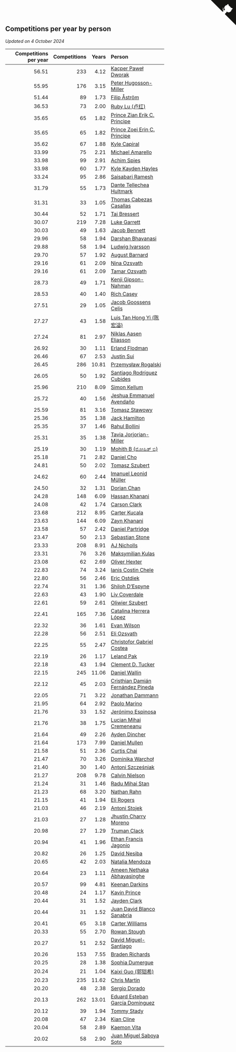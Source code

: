 ## Competitions per year by person

*Updated on  4 October 2024*

| Competitions per year | Competitions | Years | Person |
| ---: | ---: | ---: | :--- |
| 56.51 | 233 | 4.12 | [Kacper Paweł Dworak](https://www.worldcubeassociation.org/persons/2020DWOR01) |
| 55.95 | 176 | 3.15 | [Peter Hugosson-Miller](https://www.worldcubeassociation.org/persons/2021HUGO01) |
| 51.44 | 89 | 1.73 | [Filip Åström](https://www.worldcubeassociation.org/persons/2023ASTR01) |
| 36.53 | 73 | 2.00 | [Ruby Lu (卢红)](https://www.worldcubeassociation.org/persons/2022LURU01) |
| 35.65 | 65 | 1.82 | [Prince Zian Erik C. Principe](https://www.worldcubeassociation.org/persons/2022PRIN08) |
| 35.65 | 65 | 1.82 | [Prince Zoei Erin C. Principe](https://www.worldcubeassociation.org/persons/2022PRIN09) |
| 35.62 | 67 | 1.88 | [Kyle Capiral](https://www.worldcubeassociation.org/persons/2022CAPI02) |
| 33.99 | 75 | 2.21 | [Michael Amarello](https://www.worldcubeassociation.org/persons/2022AMAR09) |
| 33.98 | 99 | 2.91 | [Achim Spies](https://www.worldcubeassociation.org/persons/2021SPIE01) |
| 33.98 | 60 | 1.77 | [Kyle Kayden Hayles](https://www.worldcubeassociation.org/persons/2022HAYL02) |
| 33.24 | 95 | 2.86 | [Saisabari Ramesh](https://www.worldcubeassociation.org/persons/2021RAME01) |
| 31.79 | 55 | 1.73 | [Dante Tellechea Hultmark](https://www.worldcubeassociation.org/persons/2023HULT01) |
| 31.31 | 33 | 1.05 | [Thomas Cabezas Casallas](https://www.worldcubeassociation.org/persons/2023CASA08) |
| 30.44 | 52 | 1.71 | [Taj Bressert](https://www.worldcubeassociation.org/persons/2023BRES01) |
| 30.07 | 219 | 7.28 | [Luke Garrett](https://www.worldcubeassociation.org/persons/2017GARR05) |
| 30.03 | 49 | 1.63 | [Jacob Bennett](https://www.worldcubeassociation.org/persons/2023BENN04) |
| 29.96 | 58 | 1.94 | [Darshan Bhavanasi](https://www.worldcubeassociation.org/persons/2022BHAV01) |
| 29.88 | 58 | 1.94 | [Ludwig Ivarsson](https://www.worldcubeassociation.org/persons/2022IVAR01) |
| 29.70 | 57 | 1.92 | [August Barnard](https://www.worldcubeassociation.org/persons/2022BARN21) |
| 29.16 | 61 | 2.09 | [Nina Ozsvath](https://www.worldcubeassociation.org/persons/2022OZSV03) |
| 29.16 | 61 | 2.09 | [Tamar Ozsvath](https://www.worldcubeassociation.org/persons/2022OZSV04) |
| 28.73 | 49 | 1.71 | [Kenji Gipson-Nahman](https://www.worldcubeassociation.org/persons/2023GIPS01) |
| 28.53 | 40 | 1.40 | [Rich Casey](https://www.worldcubeassociation.org/persons/2023CASE06) |
| 27.51 | 29 | 1.05 | [Jacob Goossens Celis](https://www.worldcubeassociation.org/persons/2023CELI06) |
| 27.27 | 43 | 1.58 | [Luis Tan Hong Yi (陈宏溢)](https://www.worldcubeassociation.org/persons/2023YILU01) |
| 27.24 | 81 | 2.97 | [Niklas Aasen Eliasson](https://www.worldcubeassociation.org/persons/2021ELIA01) |
| 26.92 | 30 | 1.11 | [Erland Flodman](https://www.worldcubeassociation.org/persons/2023FLOD01) |
| 26.46 | 67 | 2.53 | [Justin Sui](https://www.worldcubeassociation.org/persons/2022SUIJ01) |
| 26.45 | 286 | 10.81 | [Przemysław Rogalski](https://www.worldcubeassociation.org/persons/2013ROGA02) |
| 26.05 | 50 | 1.92 | [Santiago Rodríguez Cubides](https://www.worldcubeassociation.org/persons/2022CUBI01) |
| 25.96 | 210 | 8.09 | [Simon Kellum](https://www.worldcubeassociation.org/persons/2016KELL12) |
| 25.72 | 40 | 1.56 | [Jeshua Emmanuel Avendaño](https://www.worldcubeassociation.org/persons/2023AVEN01) |
| 25.59 | 81 | 3.16 | [Tomasz Stawowy](https://www.worldcubeassociation.org/persons/2021STAW01) |
| 25.36 | 35 | 1.38 | [Jack Hamilton](https://www.worldcubeassociation.org/persons/2023HAMI08) |
| 25.35 | 37 | 1.46 | [Rahul Bollini](https://www.worldcubeassociation.org/persons/2023BOLL01) |
| 25.31 | 35 | 1.38 | [Tavia Jorjorian-Miller](https://www.worldcubeassociation.org/persons/2023JORJ01) |
| 25.19 | 30 | 1.19 | [Mohith B (ಮೋಹಿತ್ ಬಿ)](https://www.worldcubeassociation.org/persons/2023BMOH01) |
| 25.18 | 71 | 2.82 | [Daniel Cho](https://www.worldcubeassociation.org/persons/2021CHOD01) |
| 24.81 | 50 | 2.02 | [Tomasz Szubert](https://www.worldcubeassociation.org/persons/2022SZUB02) |
| 24.62 | 60 | 2.44 | [Imanuel Leonid Müller](https://www.worldcubeassociation.org/persons/2022MULL02) |
| 24.50 | 32 | 1.31 | [Dorian Chan](https://www.worldcubeassociation.org/persons/2023DORI01) |
| 24.28 | 148 | 6.09 | [Hassan Khanani](https://www.worldcubeassociation.org/persons/2018KHAN26) |
| 24.08 | 42 | 1.74 | [Carson Clark](https://www.worldcubeassociation.org/persons/2023CLAR02) |
| 23.68 | 212 | 8.95 | [Carter Kucala](https://www.worldcubeassociation.org/persons/2015KUCA01) |
| 23.63 | 144 | 6.09 | [Zayn Khanani](https://www.worldcubeassociation.org/persons/2018KHAN28) |
| 23.58 | 57 | 2.42 | [Daniel Partridge](https://www.worldcubeassociation.org/persons/2022PART02) |
| 23.47 | 50 | 2.13 | [Sebastian Stone](https://www.worldcubeassociation.org/persons/2022STON09) |
| 23.33 | 208 | 8.91 | [AJ Nicholls](https://www.worldcubeassociation.org/persons/2015NICH04) |
| 23.31 | 76 | 3.26 | [Maksymilian Kulas](https://www.worldcubeassociation.org/persons/2021KULA02) |
| 23.08 | 62 | 2.69 | [Oliver Hexter](https://www.worldcubeassociation.org/persons/2022HEXT01) |
| 22.83 | 74 | 3.24 | [Ianis Costin Chele](https://www.worldcubeassociation.org/persons/2021CHEL01) |
| 22.80 | 56 | 2.46 | [Eric Ostdiek](https://www.worldcubeassociation.org/persons/2022OSTD01) |
| 22.74 | 31 | 1.36 | [Shiloh D’Espyne](https://www.worldcubeassociation.org/persons/2023DESP01) |
| 22.63 | 43 | 1.90 | [Liv Coverdale](https://www.worldcubeassociation.org/persons/2022COVE02) |
| 22.61 | 59 | 2.61 | [Oliwier Szubert](https://www.worldcubeassociation.org/persons/2022SZUB01) |
| 22.41 | 165 | 7.36 | [Catalina Herrera López](https://www.worldcubeassociation.org/persons/2017LOPE31) |
| 22.32 | 36 | 1.61 | [Evan Wilson](https://www.worldcubeassociation.org/persons/2023WILS11) |
| 22.28 | 56 | 2.51 | [Eli Ozsvath](https://www.worldcubeassociation.org/persons/2022OZSV01) |
| 22.25 | 55 | 2.47 | [Christofor Gabriel Costea](https://www.worldcubeassociation.org/persons/2022COST03) |
| 22.19 | 26 | 1.17 | [Leland Pak](https://www.worldcubeassociation.org/persons/2023PAKL02) |
| 22.18 | 43 | 1.94 | [Clement D. Tucker](https://www.worldcubeassociation.org/persons/2022TUCK09) |
| 22.15 | 245 | 11.06 | [Daniel Wallin](https://www.worldcubeassociation.org/persons/2013WALL03) |
| 22.12 | 45 | 2.03 | [Cristhian Damián Fernández Pineda](https://www.worldcubeassociation.org/persons/2022PINE05) |
| 22.05 | 71 | 3.22 | [Jonathan Dammann](https://www.worldcubeassociation.org/persons/2021DAMM01) |
| 21.95 | 64 | 2.92 | [Paolo Marino](https://www.worldcubeassociation.org/persons/2021MARI04) |
| 21.76 | 33 | 1.52 | [Jerónimo Espinosa](https://www.worldcubeassociation.org/persons/2023ESPI07) |
| 21.76 | 38 | 1.75 | [Lucian Mihai Cremeneanu](https://www.worldcubeassociation.org/persons/2023CREM01) |
| 21.64 | 49 | 2.26 | [Ayden Dincher](https://www.worldcubeassociation.org/persons/2022DINC01) |
| 21.64 | 173 | 7.99 | [Daniel Mullen](https://www.worldcubeassociation.org/persons/2016MULL04) |
| 21.58 | 51 | 2.36 | [Curtis Chai](https://www.worldcubeassociation.org/persons/2022CHAI02) |
| 21.47 | 70 | 3.26 | [Dominika Warchoł](https://www.worldcubeassociation.org/persons/2021WARC01) |
| 21.40 | 30 | 1.40 | [Antoni Szcześniak](https://www.worldcubeassociation.org/persons/2023SZCZ04) |
| 21.27 | 208 | 9.78 | [Calvin Nielson](https://www.worldcubeassociation.org/persons/2014NIEL03) |
| 21.24 | 31 | 1.46 | [Radu Mihai Stan](https://www.worldcubeassociation.org/persons/2023STAN09) |
| 21.23 | 68 | 3.20 | [Nathan Rahn](https://www.worldcubeassociation.org/persons/2021RAHN01) |
| 21.15 | 41 | 1.94 | [Eli Rogers](https://www.worldcubeassociation.org/persons/2022ROGE05) |
| 21.03 | 46 | 2.19 | [Antoni Stojek](https://www.worldcubeassociation.org/persons/2022STOJ03) |
| 21.03 | 27 | 1.28 | [Jhustin Charry Moreno](https://www.worldcubeassociation.org/persons/2023MORE20) |
| 20.98 | 27 | 1.29 | [Truman Clack](https://www.worldcubeassociation.org/persons/2023CLAC02) |
| 20.94 | 41 | 1.96 | [Ethan Francis Jagonio](https://www.worldcubeassociation.org/persons/2022JAGO03) |
| 20.82 | 26 | 1.25 | [David Nesiba](https://www.worldcubeassociation.org/persons/2023NESI01) |
| 20.65 | 42 | 2.03 | [Natalia Mendoza](https://www.worldcubeassociation.org/persons/2022MEND24) |
| 20.64 | 23 | 1.11 | [Ameen Nethaka Abhayasinghe](https://www.worldcubeassociation.org/persons/2023ABHA02) |
| 20.57 | 99 | 4.81 | [Keenan Darkins](https://www.worldcubeassociation.org/persons/2019DARK02) |
| 20.48 | 24 | 1.17 | [Kavin Prince](https://www.worldcubeassociation.org/persons/2023PRIN02) |
| 20.44 | 31 | 1.52 | [Jayden Clark](https://www.worldcubeassociation.org/persons/2023CLAR13) |
| 20.44 | 31 | 1.52 | [Juan David Blanco Sanabria](https://www.worldcubeassociation.org/persons/2023SANA04) |
| 20.41 | 65 | 3.18 | [Carter Williams](https://www.worldcubeassociation.org/persons/2021WILL06) |
| 20.33 | 55 | 2.70 | [Rowan Stough](https://www.worldcubeassociation.org/persons/2022STOU01) |
| 20.27 | 51 | 2.52 | [David Miguel-Santiago](https://www.worldcubeassociation.org/persons/2022MIGU02) |
| 20.26 | 153 | 7.55 | [Braden Richards](https://www.worldcubeassociation.org/persons/2017RICH02) |
| 20.25 | 28 | 1.38 | [Sophia Dumergue](https://www.worldcubeassociation.org/persons/2023DUME02) |
| 20.24 | 21 | 1.04 | [Kaixi Guo (郭铠希)](https://www.worldcubeassociation.org/persons/2023GUOK01) |
| 20.23 | 235 | 11.62 | [Chris Martin](https://www.worldcubeassociation.org/persons/2013MART03) |
| 20.20 | 48 | 2.38 | [Sergio Dorado](https://www.worldcubeassociation.org/persons/2022CORR05) |
| 20.13 | 262 | 13.01 | [Eduard Esteban García Domínguez](https://www.worldcubeassociation.org/persons/2011EDUA01) |
| 20.12 | 39 | 1.94 | [Tommy Stady](https://www.worldcubeassociation.org/persons/2022STAD01) |
| 20.08 | 47 | 2.34 | [Kian Cline](https://www.worldcubeassociation.org/persons/2022CLIN01) |
| 20.04 | 58 | 2.89 | [Kaemon Vita](https://www.worldcubeassociation.org/persons/2021VITA01) |
| 20.02 | 58 | 2.90 | [Juan Miguel Saboya Soto](https://www.worldcubeassociation.org/persons/2021SOTO01) |


<a href="https://github.com/jonatanklosko/wca_statistics" class="github-corner" aria-label="View source on Github"><svg width="80" height="80" viewBox="0 0 250 250" style="fill:#151513; color:#fff; position: absolute; top: 0; border: 0; right: 0;" aria-hidden="true"><path d="M0,0 L115,115 L130,115 L142,142 L250,250 L250,0 Z"></path><path d="M128.3,109.0 C113.8,99.7 119.0,89.6 119.0,89.6 C122.0,82.7 120.5,78.6 120.5,78.6 C119.2,72.0 123.4,76.3 123.4,76.3 C127.3,80.9 125.5,87.3 125.5,87.3 C122.9,97.6 130.6,101.9 134.4,103.2" fill="currentColor" style="transform-origin: 130px 106px;" class="octo-arm"></path><path d="M115.0,115.0 C114.9,115.1 118.7,116.5 119.8,115.4 L133.7,101.6 C136.9,99.2 139.9,98.4 142.2,98.6 C133.8,88.0 127.5,74.4 143.8,58.0 C148.5,53.4 154.0,51.2 159.7,51.0 C160.3,49.4 163.2,43.6 171.4,40.1 C171.4,40.1 176.1,42.5 178.8,56.2 C183.1,58.6 187.2,61.8 190.9,65.4 C194.5,69.0 197.7,73.2 200.1,77.6 C213.8,80.2 216.3,84.9 216.3,84.9 C212.7,93.1 206.9,96.0 205.4,96.6 C205.1,102.4 203.0,107.8 198.3,112.5 C181.9,128.9 168.3,122.5 157.7,114.1 C157.9,116.9 156.7,120.9 152.7,124.9 L141.0,136.5 C139.8,137.7 141.6,141.9 141.8,141.8 Z" fill="currentColor" class="octo-body"></path></svg></a><style>.github-corner:hover .octo-arm{animation:octocat-wave 560ms ease-in-out}@keyframes octocat-wave{0%,100%{transform:rotate(0)}20%,60%{transform:rotate(-25deg)}40%,80%{transform:rotate(10deg)}}@media (max-width:500px){.github-corner:hover .octo-arm{animation:none}.github-corner .octo-arm{animation:octocat-wave 560ms ease-in-out}}</style>
